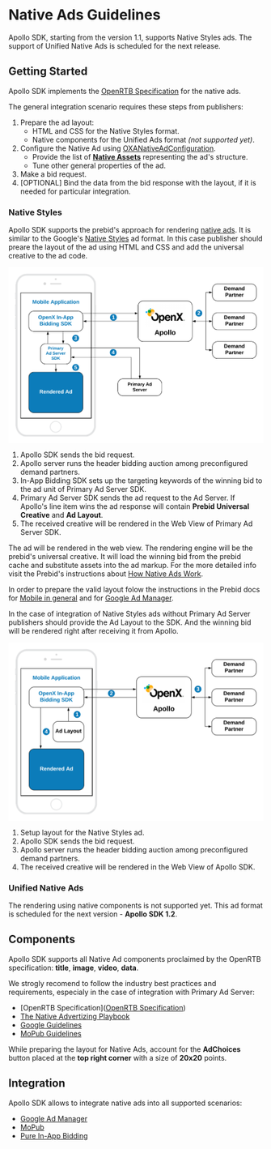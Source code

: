 # Native Ads Guidelines

Apollo SDK, starting from the version 1.1, supports Native Styles ads. The support of Unified Native Ads is scheduled for the next release.

## Getting Started

Apollo SDK implements the [OpenRTB Specification](https://www.iab.com/wp-content/uploads/2018/03/OpenRTB-Native-Ads-Specification-Final-1.2.pdf) for the native ads.

The general integration scenario requires these steps from publishers:

1. Prepare the ad layout:
    * HTML and CSS for the Native Styles format.
    * Native components for the Unified Ads format *(not supported yet)*.
1. Configure the Native Ad using [OXANativeAdConfiguration](ios-sdk-native-configuration.md).
    * Provide the list of **[Native Assets](#Components)** representing the ad's structure.
    * Tune other general properties of the ad.
1. Make a bid request.
1. [OPTIONAL] Bind the data from the bid response with the layout, if it is needed for particular integration.

### Native Styles

Apollo SDK supports the prebid's approach for rendering [native ads](https://docs.prebid.org/prebid-mobile/pbm-api/ios/pbm-nativeadunit-ios.html). It is similar to the Google's [Native Styles](ios-in-app-bidding-native-guidelines-info) ad format. In this case publisher should preare the layout of the ad using HTML and CSS and add the universal creative to the ad code. 

<img src="res/Native-Styles-Primary-Ad-Server.png" alt="Pipeline Screenshot" align="center">

1. Apollo SDK sends the bid request.
2. Apollo server runs the header bidding auction among preconfigured demand partners.
3. In-App Bidding SDK sets up the targeting keywords of the winning bid to the ad unit of Primary Ad Server SDK.
4. Primary Ad Server SDK sends the ad request to the Ad Server. If Apollo's line item wins the ad response will contain **Prebid Universal Creative** and **Ad Layout**.  
5. The received creative will be rendered in the Web View of Primary Ad Server SDK.  

The ad will be rendered in the web view. The rendering engine will be the prebid's universal creative. It will load the winning bid from the prebid cache and substitute assets into the ad markup. For the more detailed info visit the Prebid's instructions about [How Native Ads Work](https://docs.prebid.org/dev-docs/show-native-ads.html#how-native-ads-work).

In order to prepare the valid layout folow the instructions in the Prebid docs for [Mobile in general](https://docs.prebid.org/prebid-mobile/adops-native-setup.html) and for [Google Ad Manager](https://docs.prebid.org/adops/setting-up-prebid-native-in-dfp.html). 

In the case of integration of Native Styles ads without Primary Ad Server publishers should provide the Ad Layout to the SDK. And the winning bid will be rendered right after receiving it from Apollo.

<img src="res/Native-Styles-Apollo.png" alt="Pipeline Screenshot" align="center">


1. Setup layout for the Native Styles ad.
2. Apollo SDK sends the bid request.
3. Apollo server runs the header bidding auction among preconfigured demand partners.
3. The received creative will be rendered in the Web View of Apollo SDK.  
 

### Unified Native Ads

The rendering using native components is not supported yet. This ad format is scheduled for the next version - **Apollo SDK 1.2**.

## Components

Apollo SDK supports all Native Ad components proclaimed by the OpenRTB specification: **title**, **image**, **video**, **data**. 

We strogly recomend to follow the industry best practices and requirements, especialy in the case of integration with Primary Ad Server:

* [OpenRTB Specification]([OpenRTB Specification](https://www.iab.com/wp-content/uploads/2018/03/OpenRTB-Native-Ads-Specification-Final-1.2.pdf))
* [The Native Advertizing Playbook](https://www.iab.com/wp-content/uploads/2015/06/IAB-Native-Advertising-Playbook2.pdf)
* [Google Guidelines](https://support.google.com/admanager/answer/6075370)
* [MoPub Guidelines](https://developers.mopub.com/publishers/best-practices/native-ads/)

While preparing the layout for Native Ads, account for the **AdChoices** button placed at the **top right corner** with a size of **20x20** points.

## Integration 

Apollo SDK allows to integrate native ads into all supported scenarios: 

* [Google Ad Manager](integration-gam/ios-in-app-bidding-gam-native-integration.md)
* [MoPub](integration-mopub/ios-in-app-bidding-mopub-native-integration.md)
* [Pure In-App Bidding](integration-apollo/ios-in-app-bidding-apollo-native-integration.md)
 
